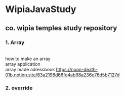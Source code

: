 # WipiaJavaStudy
## co. wipia temples study repository

### 1. Array
<br>how to make an array
</br>array application
</br>array made adressbook
https://noon-death-01b.notion.site/63a2198d66fe4ab98a236e76d5b7127d

### 2. override
